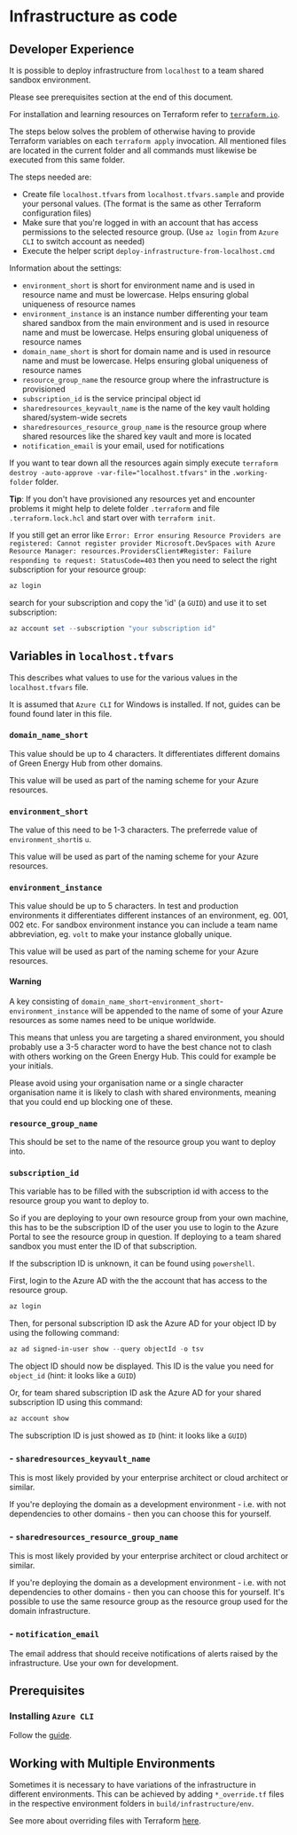 # Infrastructure as code

## Developer Experience

It is possible to deploy infrastructure from `localhost` to a team shared sandbox environment.

Please see prerequisites section at the end of this document.

For installation and learning resources on Terraform refer to [`terraform.io`](https://www.terraform.io).

The steps below solves the problem of otherwise having to provide Terraform variables on each `terraform apply` invocation. All mentioned files are located in the current folder and all commands must likewise be executed from this same folder.

The steps needed are:

- Create file `localhost.tfvars` from `localhost.tfvars.sample` and provide your personal values.
  (The format is the same as other Terraform configuration files)
- Make sure that you're logged in with an account that has access permissions to the selected resource group.
  (Use `az login` from `Azure CLI` to switch account as needed)
- Execute the helper script `deploy-infrastructure-from-localhost.cmd`

Information about the settings:

- `environment_short` is short for environment name and is used in resource name and must be lowercase. Helps ensuring global uniqueness of resource names
- `environment_instance` is an instance number differenting your team shared sandbox from the main environment and is used in resource name and must be lowercase. Helps ensuring global uniqueness of resource names
- `domain_name_short` is short for domain name and is used in resource name and must be lowercase. Helps ensuring global uniqueness of resource names
- `resource_group_name` the resource group where the infrastructure is provisioned
- `subscription_id` is the service principal object id
- `sharedresources_keyvault_name` is the name of the key vault holding shared/system-wide secrets
- `sharedresources_resource_group_name` is the resource group where shared resources like the shared key vault and more is located
- `notification_email` is your email, used for notifications

If you want to tear down all the resources again simply execute `terraform destroy -auto-approve -var-file="localhost.tfvars"` in the `.working-folder` folder.

**Tip**: If you don't have provisioned any resources yet and encounter problems it might help to delete folder `.terraform` and file `.terraform.lock.hcl` and start over with `terraform init`.

If you still get an error like `Error: Error ensuring Resource Providers are registered: Cannot register provider Microsoft.DevSpaces with Azure Resource Manager: resources.ProvidersClient#Register: Failure responding to request: StatusCode=403` then you need to select the right subscription for your resource group:

```PowerShell
az login
```

search for your subscription and copy the 'id' (a `GUID`) and use it to set subscription:

```PowerShell
az account set --subscription "your subscription id"
```

## Variables in `localhost.tfvars`

This describes what values to use for the various values in the `localhost.tfvars` file.

It is assumed that `Azure CLI` for Windows is installed. If not, guides can be found found later in this file.

### `domain_name_short`

This value should be up to 4 characters.
It differentiates different domains of Green Energy Hub from other domains.

This value will be used as part of the naming scheme for your Azure resources.

### `environment_short`

The value of this need to be 1-3 characters.
The preferrede value of `environment_short`is `u`.

This value will be used as part of the naming scheme for your Azure resources.

### `environment_instance`

This value should be up to 5 characters.
In test and production environments it differentiates different instances of an environment, eg. 001, 002 etc. For sandbox environment instance you can include a team name abbreviation, eg. `volt` to make your instance globally unique.

This value will be used as part of the naming scheme for your Azure resources.

#### Warning

A key consisting of `domain_name_short`-`environment_short`-`environment_instance` will be appended to the name of some of your Azure resources as some names need to be unique worldwide.

This means that unless you are targeting a shared environment, you should probably use a 3-5 character word to have the best chance not to clash with others working on the Green Energy Hub. This could for example be your initials.

Please avoid using your organisation name or a single character organisation name it is likely to clash with shared environments, meaning that you could end up blocking one of these.

### `resource_group_name`

This should be set to the name of the resource group you want to deploy into.

### `subscription_id`

This variable has to be filled with the subscription id with access to the resource group you want to deploy to.

So if you are deploying to your own resource group from your own machine, this has to be the subscription ID of the user you use to login to the Azure Portal to see the resource group in question. If deploying to a team shared sandbox you must enter the ID of that subscription.

If the subscription ID is unknown, it can be found using `powershell`.

First, login to the Azure AD with the the account that has access to the resource group.

```PowerShell
az login
```

Then, for personal subscription ID ask the Azure AD for your object ID by using the following command:

```PowerShell
az ad signed-in-user show --query objectId -o tsv
```

The object ID should now be displayed.
This ID is the value you need for `object_id` (hint: it looks like a `GUID`)

Or, for team shared subscription ID ask the Azure AD for your shared subscription ID using this command:

```PowerShell
az account show
```

The subscription ID is just showed as `ID` (hint: it looks like a `GUID`)

### - `sharedresources_keyvault_name`

This is most likely provided by your enterprise architect or cloud architect or similar.

If you're deploying the domain as a development environment - i.e. with not dependencies to other domains - then you can choose this for yourself.

### - `sharedresources_resource_group_name`

This is most likely provided by your enterprise architect or cloud architect or similar.

If you're deploying the domain as a development environment - i.e. with not dependencies to other domains - then you can choose this for yourself.
It's possible to use the same resource group as the resource group used for the domain infrastructure.

### - `notification_email`

The email address that should receive notifications of alerts raised by the infrastructure. Use your own for development.

## Prerequisites

### Installing `Azure CLI`

Follow the [guide](https://docs.microsoft.com/en-us/cli/azure/install-azure-cli).

## Working with Multiple Environments

Sometimes it is necessary to have variations of the infrastructure in different environments. This can be achieved by adding `*_override.tf` files in the respective environment folders in `build/infrastructure/env`.

See more about overriding files with Terraform [here](https://www.terraform.io/docs/language/files/override.html).
